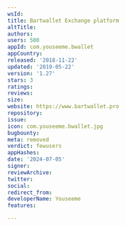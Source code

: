 ```yaml
---
wsId: 
title: Bartwallet Exchange platform
altTitle: 
authors: 
users: 500
appId: com.youseeme.bwallet
appCountry: 
released: '2018-11-22'
updated: '2019-05-22'
version: '1.27'
stars: 3
ratings: 
reviews: 
size: 
website: https://www.bartwallet.pro
repository: 
issue: 
icon: com.youseeme.bwallet.jpg
bugbounty: 
meta: removed
verdict: fewusers
appHashes: 
date: '2024-07-05'
signer: 
reviewArchive: 
twitter: 
social: 
redirect_from: 
developerName: Youseeme
features: 

---
```


